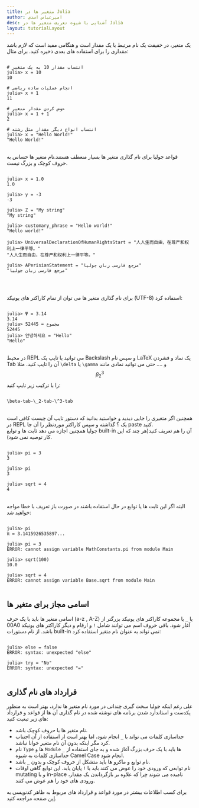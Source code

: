 ```yaml
---
title: متغیر ها در Julia
author: امیرعباس اسدی
desc: آشنایی با شیوه تعریف متغیر ها در Julia
layout: tutorialLayout
---
```

یک متغیر، در حقیقت یک نام مرتبط با یک مقدار است و هنگامی مفید است که لازم باشد مقداری را برای استفاده های بعدی ذخیره کنید. برای مثال:
<pre>
<code class="language-julia">
# انتساب مقدار 10 به یک متغیر
julia> x = 10
10

# انجام عملیات ساده ریاضی
julia> x + 1
11

# عوض کردن مقدار متغیر
julia> x = 1 + 1
2

# انتساب انواع دیگر مقدار مثل رشته
julia> x = "Hello World!"
"Hello World!"
</code>
</pre>

قواعد جولیا برای نام گذاری متغیر ها بسیار منعطف هستند.نام متغیر ها حساس به حروف کوچک و بزرگ نیست.
<pre>
<code class="language-julia">
julia> x = 1.0
1.0

julia> y = -3
-3

julia> Z = "My string"
"My string"

julia> customary_phrase = "Hello world!"
"Hello world!"

julia> UniversalDeclarationOfHumanRightsStart = "人人生而自由，在尊严和权利上一律平等。"
"人人生而自由，在尊严和权利上一律平等。"

julia> APerisianStatement = "مرجع فارسی زبان جولیا"
"مرجع فارسی زبان جولیا"


</code>
</pre>
برای نام گذاری متغیر ها می توان از تمام کاراکتر های یونیکد (UTF-8) استفاده کرد:
<pre>
<code class="language-julia">
julia> Ψ = 3.14
3.14
julia> مجموع = 52445
52445
julia> 안녕하세요 = "Hello"
"Hello"
</code>
</pre>
در محیط REPL می توانید با تایپ یک Backslash و سپس نام LaTeX یک نماد و فشردن Tab آن را تایپ کنید. مثلا `\delta` یا `\gamma` و .... حتی می توانید نمادی مانند $$\beta_2^3$$ را با ترکیب زیر تایپ کنید:
<pre>
<code class="language-julia">
\beta-tab-\_2-tab-\^3-tab
</code>
</pre>
همچنین اگر متغیری را جایی دیدید و خواستید بدانید که دستور تایپ آن چیست کافی است در REPL یک ؟ گذاشته و سپس کاراکتر موردنظر را آن جا paste کنید.  
جولیا همچنین اجازه می دهد ثابت ها  و توابع built-in آن را هم تعریف کنید(هر چند که این کار توصیه نمی شود).
<pre>
<code class="language-julia">
julia> pi = 3
3

julia> pi
3

julia> sqrt = 4
4
</code>
</pre>
البته اگر این ثابت ها یا توابع در حال استفاده باشند در صورت باز تعریف با خطا مواجه خواهید شد:
<pre>
<code class="language-julia">
julia> pi
π = 3.1415926535897...

julia> pi = 3
ERROR: cannot assign variable MathConstants.pi from module Main

julia> sqrt(100)
10.0

julia> sqrt = 4
ERROR: cannot assign variable Base.sqrt from module Main
</code>
</pre>
## اسامی مجاز برای متغیر ها
اسامی متغیر ها باید با یک حرف (a-z , A-Z) یا `_` یا مجموعه کاراکتر های یونیکد بزرگتر از 00A0 آغار شود. باقی حروف اسم می توانند شامل `!` و ارقام و دیگر کاراکتر های یونیکد باشد. از نام دستورات  built-in نمی تواند به عنوان نام متغیر استفاده کرد:
<pre>
<code class="language-julia">
julia> else = false
ERROR: syntax: unexpected "else"

julia> try = "No"
ERROR: syntax: unexpected "="
</code>
</pre>
## قرارداد های نام گذاری
علی رغم اینکه جولیا سخت گیری چندانی در مورد نام متغیر ها ندارد، بهتر است به منظور یکدست و استاندارد شدن برنامه های نوشته شده در نام گذاری آن ها از قواعد و قرارداد های زیر تبعیت کنید:  
- نام متغیر ها با حروف کوچک باشد.
- جداسازی کلمات می تواند با `_` انجام شود، اما بهتر است از استفاده از آن اجتناب کرد مگر اینکه بدون آن نام متغیر خوانا نباشد.
- نام `Type` ها و `Module` ها باید با یک حرف بزرگ آغاز شده و به جای استفاده از `_` جداسازی کلمات به شیوه Camel Case انجام شود.
- نام توابع و ماکرو ها باید متشکل از حروف کوچک و بدون `_` باشد.
- نام توابعی که ورودی خود را عوض می کنند باید با `!` پایان یابد. این توابع گاهی اوقات mutating و یا in-place نامیده می شوند چرا که علاوه بر بازگرداندن یک مقدار،‌ ورودی های خود را هم عوض می کنند.

برای کسب اطلاعات بیشتر در مورد قواعد و قرارداد های مربوط به ظاهر کدنویسی به [این](https://docs.julialang.org/en/v1/manual/style-guide/#Style-Guide-1) صفحه مراجعه کنید.
